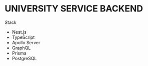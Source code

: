 # UNIVERSITY SERVICE BACKEND

Stack

- Nest.js
- TypeScript
- Apollo Server
- GraphQL
- Prisma
- PostgreSQL
